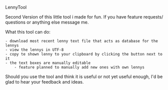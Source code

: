 LennyTool

Second Version of this little tool i made for fun.
If you have feature requests/ questions or anything else message me.

What this tool can do:

	- download most recent lenny text file that acts as database for the lennys
	- view the lennys in UTF-8
	- copy te shown lenny to your clipboard by clicking the button next to it
	- the text boxes are manually editable
		- feature planned to manually add new ones with own lennys

Should you use the tool and think it is useful or not yet useful enough, I'd be glad to hear your feedback and ideas.
